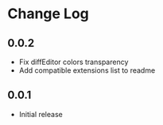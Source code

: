 # Change Log

## 0.0.2

- Fix diffEditor colors transparency
- Add compatible extensions list to readme

## 0.0.1

- Initial release
